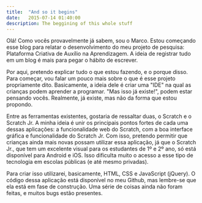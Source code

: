 ```yaml
---
title:  "And so it begins"
date:   2015-07-14 01:40:00
description: The beggining of this whole stuff
---
```


Olá!
Como vocês provavelmente já sabem, sou o Marco.
Estou começando esse blog para relatar o desenvolvimento do meu projeto de pesquisa: Plataforma Criativa de Auxílio na Aprendizagem.
A ideia de registrar tudo em um blog é mais para pegar o hábito de escrever.

Por aqui, pretendo explicar tudo o que estou fazendo, e o porque disso.
Para começar, vou falar um pouco mais sobre o que é esse projeto propriamente dito.
Basicamente, a ideia dele é criar uma "IDE" na qual as crianças podem aprender a programar.
"Mas isso já existe!", podem estar pensando vocês. Realmente, já existe, mas não da forma que estou propondo.

Entre as ferramentas existentes, gostaria de ressaltar duas, o Scratch e o Scratch Jr.
A minha ideia é unir os principais pontos fortes de cada uma dessas aplicações: a funcionalidade web do Scratch, com a boa interface
gráfica e funcionalidade do Scratch Jr. Com isso, pretendo permitir que crianças ainda mais novas possam utilizar essa aplicação, 
já que o Scratch Jr., que tem um excelente visual para os estudantes de 1º e 2º ano, só está disponível para Android e iOS. 
Isso dificulta muito o acesso a esse tipo de tecnologia em escolas públicas (e até mesmo privadas).

Para criar isso utilizarei, basicamente, HTML, CSS e JavaScript (jQuery). O código dessa aplicação está disponível no meu Github, mas 
lembre-se que ela está em fase de construção. Uma série de coisas ainda não foram feitas, e muitos bugs estão presentes.